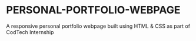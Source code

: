 # PERSONAL-PORTFOLIO-WEBPAGE
A responsive personal portfolio webpage built using HTML &amp; CSS as part of CodTech Internship 

